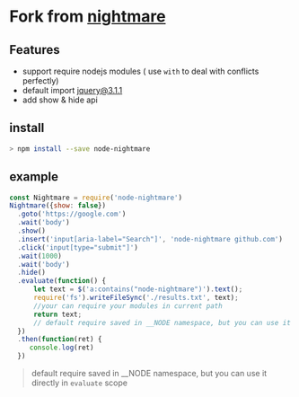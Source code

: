 # Fork from [nightmare](https://github.com/segmentio/nightmare)

## Features

  * support require nodejs modules ( use `with` to deal with conflicts perfectly)
  * default import jquery@3.1.1
  * add show & hide api
  
  
## install

```bash
> npm install --save node-nightmare
```

## example
```javascript
const Nightmare = require('node-nightmare')
Nightmare({show: false}) 
  .goto('https://google.com')
  .wait('body')
  .show()
  .insert('input[aria-label="Search"]', 'node-nightmare github.com')
  .click('input[type="submit"]')
  .wait(1000)
  .wait('body')
  .hide()
  .evaluate(function() {
      let text = $('a:contains("node-nightmare")').text();
      require('fs').writeFileSync('./results.txt', text);
      //your can require your modules in current path
      return text;
      // default require saved in __NODE namespace, but you can use it directly in `evaluate` scope
  })
  .then(function(ret) {
     console.log(ret)
  })
```

> default require saved in __NODE namespace, but you can use it directly in `evaluate` scope

